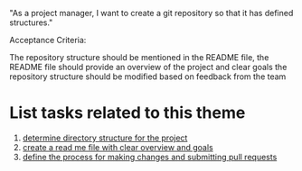 "As a project manager, I want to create a git repository so that it has defined structures."

Acceptance Criteria:

The repository structure should be mentioned in the README file, 
the README file should provide an overview of the project and clear goals
the repository structure should be modified based on feedback from the team

# List tasks related to this theme
1. [determine directory structure for the project](https://github.com/bmarani/mywebclass-agile-docs/tree/main/documentation/theme_1/Initiative_1/Epic_1/UserStory_1/Task_1)
2. [create a read me file with clear overview and goals](https://github.com/bmarani/mywebclass-agile-docs/tree/main/documentation/theme_1/Initiative_1/Epic_1/UserStory_1/Task_1)
3. [define the process for making changes and submitting pull requests](https://github.com/bmarani/mywebclass-agile-docs/tree/main/documentation/theme_1/Initiative_1/Epic_1/UserStory_1/Task_1)

